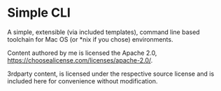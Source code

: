 Simple CLI
============

A simple, extensible (via included templates), command line based toolchain
for Mac OS (or *nix if you chose) environments.

Content authored by me is licensed the Apache 2.0, https://choosealicense.com/licenses/apache-2.0/.

3rdparty content, is licensed under the respective source license
and is included here for convenience without modification.
